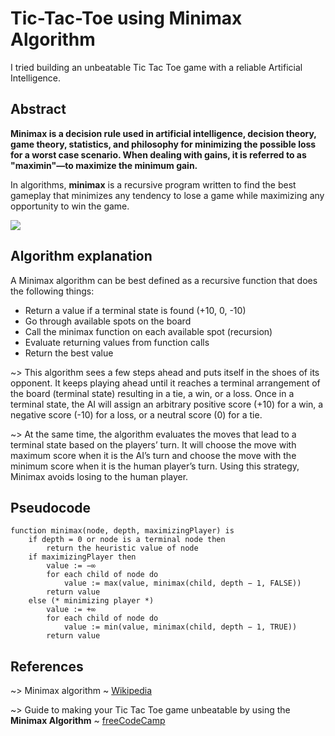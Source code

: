 # Tic-Tac-Toe using Minimax Algorithm
I tried building an unbeatable Tic Tac Toe game with a reliable Artificial Intelligence.

## Abstract
**Minimax is a decision rule used in artificial intelligence, decision theory, game theory, statistics, and philosophy for minimizing the possible loss for a worst case scenario. When dealing with gains, it is referred to as "maximin"—to maximize the minimum gain.**

In algorithms, **minimax** is a recursive program written to find the best gameplay that minimizes any tendency to lose a game while maximizing any opportunity to win the game.

![](https://github.com/IdealisticINTJ/Tic-Tac-Toe_Minimax-algorithm/blob/main/ALGO.png)

## Algorithm explanation

A Minimax algorithm can be best defined as a recursive function that does the following things:

- Return a value if a terminal state is found (+10, 0, -10)
- Go through available spots on the board
- Call the minimax function on each available spot (recursion)
- Evaluate returning values from function calls
- Return the best value

~> This algorithm sees a few steps ahead and puts itself in the shoes of its opponent. It keeps playing ahead until it reaches a terminal arrangement of the board (terminal state) resulting in a tie, a win, or a loss. 
Once in a terminal state, the AI will assign an arbitrary positive score (+10) for a win, a negative score (-10) for a loss, or a neutral score (0) for a tie. 
 
~> At the same time, the algorithm evaluates the moves that lead to a terminal state based on the players’ turn. It will choose the move with maximum score when it is the AI’s turn and choose the move with the minimum score when it is the human player’s turn. 
Using this strategy, Minimax avoids losing to the human player.

## Pseudocode
~~~~
function minimax(node, depth, maximizingPlayer) is
    if depth = 0 or node is a terminal node then
        return the heuristic value of node
    if maximizingPlayer then
        value := −∞
        for each child of node do
            value := max(value, minimax(child, depth − 1, FALSE))
        return value
    else (* minimizing player *)
        value := +∞
        for each child of node do
            value := min(value, minimax(child, depth − 1, TRUE))
        return value
   ~~~~
             
        
## References
~> Minimax algorithm ~ [Wikipedia](https://en.wikipedia.org/wiki/Minimax#Minimax_algorithm_with_alternate_moves) 

~> Guide to making your Tic Tac Toe game unbeatable by using the **Minimax Algorithm** ~ [freeCodeCamp](https://www.freecodecamp.org/news/how-to-make-your-tic-tac-toe-game-unbeatable-by-using-the-minimax-algorithm-9d690bad4b37/)
